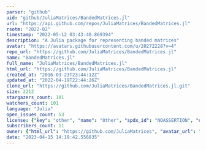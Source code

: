```yaml
---
parser: "github"
uid: "github/JuliaMatrices/BandedMatrices.jl"
url: "https://api.github.com/repos/JuliaMatrices/BandedMatrices.jl"
rsotm: "2022-02"
timestamp: "2022-05-12 03:43:40.869394"
description: "A Julia package for representing banded matrices"
avatar: "https://avatars.githubusercontent.com/u/20272228?v=4"
repo_url: "https://github.com/JuliaMatrices/BandedMatrices.jl"
name: "BandedMatrices.jl"
full_name: "JuliaMatrices/BandedMatrices.jl"
html_url: "https://github.com/JuliaMatrices/BandedMatrices.jl"
created_at: "2016-03-23T23:44:12Z"
updated_at: "2022-04-19T22:44:26Z"
clone_url: "https://github.com/JuliaMatrices/BandedMatrices.jl.git"
size: 2212
stargazers_count: 101
watchers_count: 101
language: "Julia"
open_issues_count: 53
license: {"key": "other", "name": "Other", "spdx_id": "NOASSERTION", "url": null, "node_id": "MDc6TGljZW5zZTA="}
subscribers_count: 11
owner: {"html_url": "https://github.com/JuliaMatrices", "avatar_url": "https://avatars.githubusercontent.com/u/20272228?v=4", "login": "JuliaMatrices", "type": "Organization"}
date: "2023-04-15 14:19:42.556835"
---
```

